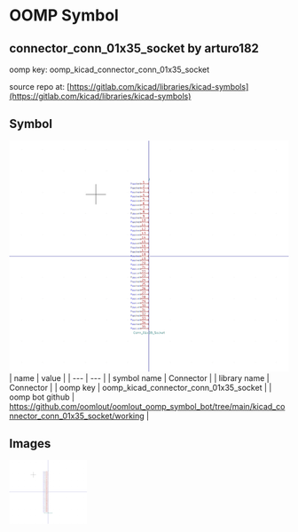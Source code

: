 # OOMP Symbol  
## connector_conn_01x35_socket  by arturo182  
  
oomp key: oomp_kicad_connector_conn_01x35_socket  
  
source repo at: [https://gitlab.com/kicad/libraries/kicad-symbols](https://gitlab.com/kicad/libraries/kicad-symbols)  
## Symbol  
  
[![working.png](working_600.png)](working.png)  
| name | value | 
| --- | --- | 
| symbol name | Connector | 
| library name | Connector | 
| oomp key | oomp_kicad_connector_conn_01x35_socket | 
| oomp bot github | https://github.com/oomlout/oomlout_oomp_symbol_bot/tree/main/kicad_connector_conn_01x35_socket/working | 
## Images  
  
[![working.png](working_140.png)](working.png)  
